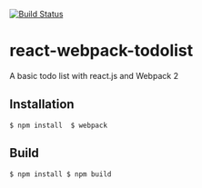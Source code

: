 [![Build Status](https://travis-ci.org/medkhelifi/react-webpack-todolist.svg?branch=master)](https://travis-ci.org/medkhelifi/react-webpack-todolist)
# react-webpack-todolist
A basic todo list with react.js and Webpack 2

## Installation
`
$ npm install 
$ webpack
`

## Build
`
$ npm install
$ npm build
`